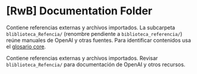 # [RwB] Documentation Folder

Contiene referencias externas y archivos importados.
La subcarpeta `bliblioteca_Refencia/` (renombre pendiente a `biblioteca_referencia/`) reúne manuales de OpenAI y otras fuentes.
Para identificar contenidos usa el [glosario core](../knowledges/glossary/rw_b_glosario_code_v_0_core.md).

Contiene referencias externas y archivos importados. Revisar `bliblioteca_Refencia/` para documentación de OpenAI y otros recursos.
